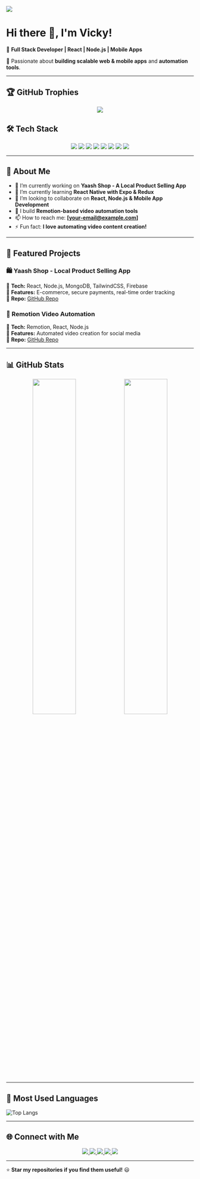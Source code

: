 <!-- Profile Views Counter -->
![](https://komarev.com/ghpvc/?username=Vicky2122004&color=blueviolet&style=flat-square)

# Hi there 👋, I'm Vicky!  

🚀 **Full Stack Developer | React | Node.js | Mobile Apps**  

🌟 Passionate about **building scalable web & mobile apps** and **automation tools**.

---

## 🏆 GitHub Trophies  
<p align="center">
<img src="https://github-profile-trophy.vercel.app/?username=Vicky2122004" />
</p>


## 🛠 Tech Stack  

<p align="center">
  <img src="https://img.shields.io/badge/React-61DAFB?style=for-the-badge&logo=react&logoColor=black" />
  <img src="https://img.shields.io/badge/React_Native-61DAFB?style=for-the-badge&logo=react&logoColor=black" />
  <img src="https://img.shields.io/badge/Node.js-339933?style=for-the-badge&logo=node.js&logoColor=white" />
  <img src="https://img.shields.io/badge/MongoDB-47A248?style=for-the-badge&logo=mongodb&logoColor=white" />
  <img src="https://img.shields.io/badge/TailwindCSS-38B2AC?style=for-the-badge&logo=tailwind-css&logoColor=white" />
  <img src="https://img.shields.io/badge/Firebase-FFCA28?style=for-the-badge&logo=firebase&logoColor=black" />
  <img src="https://img.shields.io/badge/Redux-764ABC?style=for-the-badge&logo=redux&logoColor=white" />
  <img src="https://img.shields.io/badge/PostgreSQL-316192?style=for-the-badge&logo=postgresql&logoColor=white" />
</p>


---

## 📌 About Me  
- 🔭 I’m currently working on **Yaash Shop - A Local Product Selling App**  
- 🌱 I’m currently learning **React Native with Expo & Redux**  
- 🤝 I’m looking to collaborate on **React, Node.js & Mobile App Development**  
- 🎥 I build **Remotion-based video automation tools**  
- 📫 How to reach me: **[your-email@example.com]**  
- ⚡ Fun fact: **I love automating video content creation!**  

---

## 📌 Featured Projects  
### 🛍️ Yaash Shop - Local Product Selling App  
🔹 **Tech:** React, Node.js, MongoDB, TailwindCSS, Firebase  
🔹 **Features:** E-commerce, secure payments, real-time order tracking  
🔹 **Repo:** [GitHub Repo](https://github.com/Vicky2122004/yaash-shop)  

### 🎥 Remotion Video Automation  
🔹 **Tech:** Remotion, React, Node.js  
🔹 **Features:** Automated video creation for social media  
🔹 **Repo:** [GitHub Repo](https://github.com/Vicky2122004/remotion-automation)  

---

## 📊 GitHub Stats  
<p align="center">
  <img width="48%" src="https://github-readme-stats.vercel.app/api?username=Vicky2122004&show_icons=true&theme=radical" />
  <img width="48%" src="https://github-readme-streak-stats.herokuapp.com/?user=Vicky2122004&theme=radical" />
</p>

---

## 🌟 Most Used Languages  
![Top Langs](https://github-readme-stats.vercel.app/api/top-langs/?username=Vicky2122004&layout=compact&theme=radical)  

---

## 🌐 Connect with Me  

<p align="center">
  <a href="https://linkedin.com/in/your-profile" target="_blank">
    <img src="https://img.shields.io/badge/LinkedIn-0A66C2?style=for-the-badge&logo=linkedin&logoColor=white" />
  </a>
  <a href="https://twitter.com/your-profile" target="_blank">
    <img src="https://img.shields.io/badge/Twitter-1DA1F2?style=for-the-badge&logo=twitter&logoColor=white" />
  </a>
  <a href="https://instagram.com/your-profile" target="_blank">
    <img src="https://img.shields.io/badge/Instagram-E4405F?style=for-the-badge&logo=instagram&logoColor=white" />
  </a>
  <a href="mailto:your-email@example.com" target="_blank">
    <img src="https://img.shields.io/badge/Email-D14836?style=for-the-badge&logo=gmail&logoColor=white" />
  </a>
  <a href="https://github.com/Vicky2122004" target="_blank">
    <img src="https://img.shields.io/badge/GitHub-181717?style=for-the-badge&logo=github&logoColor=white" />
  </a>
</p>
 

---

⭐ **Star my repositories if you find them useful!** 😃  
